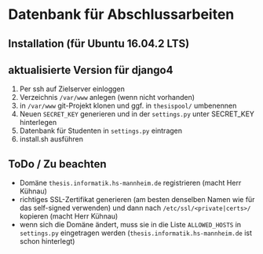 # Datenbank für Abschlussarbeiten

## Installation (für Ubuntu 16.04.2 LTS)
## aktualisierte Version für django4

1. Per ssh auf Zielserver einloggen
2. Verzeichnis `/var/www` anlegen (wenn nicht vorhanden)
3. in `/var/www` git-Projekt klonen und ggf. in `thesispool/` umbenennen
4. Neuen `SECRET_KEY` generieren und in der `settings.py` unter SECRET_KEY hinterlegen
5. Datenbank für Studenten in `settings.py` eintragen
6. install.sh ausführen

## ToDo / Zu beachten

- Domäne `thesis.informatik.hs-mannheim.de` registrieren (macht Herr Kühnau)
- richtiges SSL-Zertifikat generieren (am besten denselben Namen wie für das self-signed verwenden) und dann nach `/etc/ssl/<private|certs>/` kopieren (macht Herr Kühnau)
- wenn sich die Domäne ändert, muss sie in die Liste `ALLOWED_HOSTS` in `settings.py` eingetragen werden (`thesis.informatik.hs-mannheim.de` ist schon hinterlegt)
